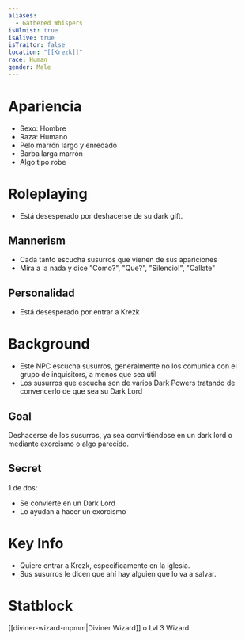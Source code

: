 ```yaml
---
aliases:
  - Gathered Whispers
isUlmist: true
isAlive: true
isTraitor: false
location: "[[Krezk]]"
race: Human
gender: Male
---
```

# Apariencia
- Sexo: Hombre
- Raza: Humano
- Pelo marrón largo y enredado
- Barba larga marrón
- Algo tipo robe
# Roleplaying
- Está desesperado por deshacerse de su dark gift. 
## Mannerism
- Cada tanto escucha susurros que vienen de sus apariciones
- Mira a la nada y dice "Como?", "Que?", "Silencio!", "Callate"

## Personalidad
- Está desesperado por entrar a Krezk
# Background
 - Este NPC escucha susurros, generalmente no los comunica con el grupo de inquisitors, a menos que sea útil
- Los susurros que escucha son de varios Dark Powers tratando de convencerlo de que sea su Dark Lord
## Goal
Deshacerse de los susurros, ya sea convirtiéndose en un dark lord o mediante exorcismo o algo parecido.
## Secret
1 de dos:
- Se convierte en un Dark Lord
- Lo ayudan a hacer un exorcismo
# Key Info
- Quiere entrar a Krezk, específicamente en la iglesia.
- Sus susurros le dicen que ahí hay alguien que lo va a salvar.

# Statblock
[[diviner-wizard-mpmm|Diviner Wizard]] o Lvl 3 Wizard

